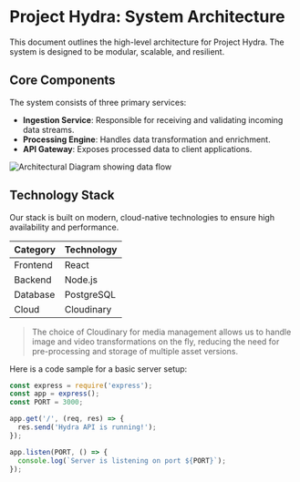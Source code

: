 # Project Hydra: System Architecture

This document outlines the high-level architecture for Project Hydra. The system is designed to be modular, scalable, and resilient.

## Core Components

The system consists of three primary services:

* **Ingestion Service**: Responsible for receiving and validating incoming data streams.
* **Processing Engine**: Handles data transformation and enrichment.
* **API Gateway**: Exposes processed data to client applications.

![Architectural Diagram showing data flow](https://res.cloudinary.com/hackit-africa/image/upload/w_800/v1753465293/fepitlqgq4tjur47po06.png)

## Technology Stack

Our stack is built on modern, cloud-native technologies to ensure high availability and performance.

| Category  | Technology |
|-----------|------------|
| Frontend  | React      |
| Backend   | Node.js    |
| Database  | PostgreSQL |
| Cloud     | Cloudinary |

> The choice of Cloudinary for media management allows us to handle image and video transformations on the fly, reducing the need for pre-processing and storage of multiple asset versions.

Here is a code sample for a basic server setup:

```javascript
const express = require('express');
const app = express();
const PORT = 3000;

app.get('/', (req, res) => {
  res.send('Hydra API is running!');
});

app.listen(PORT, () => {
  console.log(`Server is listening on port ${PORT}`);
});